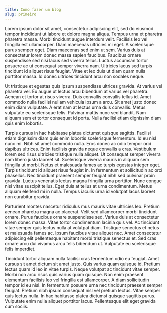 ```yaml
---
title: Como fazer um blog
slug: primeiro
---
```

Lorem ipsum dolor sit amet, consectetur adipiscing elit, sed do eiusmod tempor incididunt ut labore et dolore magna aliqua. Tempus urna et pharetra pharetra massa. Morbi tincidunt augue interdum velit. Facilisis leo vel fringilla est ullamcorper. Diam maecenas ultricies mi eget. A scelerisque purus semper eget. Diam maecenas sed enim ut sem. Varius duis at consectetur lorem donec massa sapien faucibus. Faucibus ornare suspendisse sed nisi lacus sed viverra tellus. Luctus accumsan tortor posuere ac ut consequat semper viverra nam. Ultricies lacus sed turpis tincidunt id aliquet risus feugiat. Vitae et leo duis ut diam quam nulla porttitor massa. Id donec ultrices tincidunt arcu non sodales neque.

Ut tristique et egestas quis ipsum suspendisse ultrices gravida. At varius vel pharetra vel. Eu augue ut lectus arcu bibendum at varius vel pharetra. Aenean et tortor at risus viverra. Duis convallis convallis tellus id. Amet commodo nulla facilisi nullam vehicula ipsum a arcu. Sit amet justo donec enim diam vulputate. A erat nam at lectus urna duis convallis. Metus vulputate eu scelerisque felis. Pulvinar mattis nunc sed blandit. Nam aliquam sem et tortor consequat id porta. Nulla facilisi etiam dignissim diam quis enim lobortis.

Turpis cursus in hac habitasse platea dictumst quisque sagittis. Facilisi etiam dignissim diam quis enim lobortis scelerisque fermentum. Id eu nisl nunc mi. Nibh sit amet commodo nulla. Eros donec ac odio tempor orci dapibus ultrices. Enim facilisis gravida neque convallis a cras. Vestibulum lorem sed risus ultricies tristique nulla aliquet. Ut consequat semper viverra nam libero justo laoreet sit. Scelerisque viverra mauris in aliquam sem fringilla ut morbi. Netus et malesuada fames ac turpis egestas integer eget. Turpis tincidunt id aliquet risus feugiat in. In fermentum et sollicitudin ac orci phasellus. Nec tincidunt praesent semper feugiat nibh sed pulvinar proin gravida. Luctus venenatis lectus magna fringilla urna porttitor. Nunc congue nisi vitae suscipit tellus. Eget duis at tellus at urna condimentum. Metus aliquam eleifend mi in nulla. Tempus iaculis urna id volutpat lacus laoreet non curabitur gravida.

Parturient montes nascetur ridiculus mus mauris vitae ultricies leo. Pretium aenean pharetra magna ac placerat. Velit sed ullamcorper morbi tincidunt ornare. Purus faucibus ornare suspendisse sed. Varius duis at consectetur lorem donec massa. Vitae tortor condimentum lacinia quis vel. Ac tincidunt vitae semper quis lectus nulla at volutpat diam. Tristique senectus et netus et malesuada fames ac. Ipsum faucibus vitae aliquet nec. Amet consectetur adipiscing elit pellentesque habitant morbi tristique senectus et. Sed cras ornare arcu dui vivamus arcu felis bibendum ut. Vulputate eu scelerisque felis imperdiet.

Tincidunt tortor aliquam nulla facilisi cras fermentum odio eu feugiat. Amet cursus sit amet dictum sit amet justo. Quis varius quam quisque id. Pretium lectus quam id leo in vitae turpis. Neque volutpat ac tincidunt vitae semper. Morbi non arcu risus quis varius quam quisque. Non enim praesent elementum facilisis leo vel fringilla est ullamcorper. A diam sollicitudin tempor id eu nisl. In fermentum posuere urna nec tincidunt praesent semper feugiat. Pretium nibh ipsum consequat nisl vel pretium lectus. Vitae semper quis lectus nulla. In hac habitasse platea dictumst quisque sagittis purus. Vulputate enim nulla aliquet porttitor lacus. Pellentesque elit eget gravida cum sociis.
